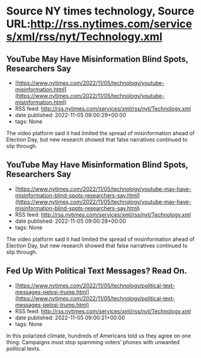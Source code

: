 # Source NY times technology, Source URL:http://rss.nytimes.com/services/xml/rss/nyt/Technology.xml

## YouTube May Have Misinformation Blind Spots, Researchers Say
 - [https://www.nytimes.com/2022/11/05/technology/youtube-misinformation.html](https://www.nytimes.com/2022/11/05/technology/youtube-misinformation.html)
 - RSS feed: http://rss.nytimes.com/services/xml/rss/nyt/Technology.xml
 - date published: 2022-11-05 09:00:29+00:00
 - tags: None

The video platform said it had limited the spread of misinformation ahead of Election Day, but new research showed that false narratives continued to slip through.

## YouTube May Have Misinformation Blind Spots, Researchers Say
 - [https://www.nytimes.com/2022/11/05/technology/youtube-may-have-misinformation-blind-spots-researchers-say.html](https://www.nytimes.com/2022/11/05/technology/youtube-may-have-misinformation-blind-spots-researchers-say.html)
 - RSS feed: http://rss.nytimes.com/services/xml/rss/nyt/Technology.xml
 - date published: 2022-11-05 09:00:28+00:00
 - tags: None

The video platform said it had limited the spread of misinformation ahead of Election Day, but new research showed that false narratives continued to slip through.

## Fed Up With Political Text Messages? Read On.
 - [https://www.nytimes.com/2022/11/05/technology/political-text-messages-pelosi-trump.html](https://www.nytimes.com/2022/11/05/technology/political-text-messages-pelosi-trump.html)
 - RSS feed: http://rss.nytimes.com/services/xml/rss/nyt/Technology.xml
 - date published: 2022-11-05 09:00:21+00:00
 - tags: None

In this polarized climate, hundreds of Americans told us they agree on one thing: Campaigns must stop spamming voters’ phones with unwanted political texts.
